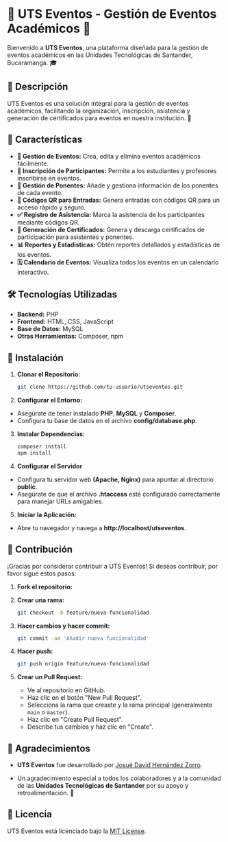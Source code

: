 # 🌟 UTS Eventos - Gestión de Eventos Académicos 🌟

Bienvenido a **UTS Eventos**, una plataforma diseñada para la gestión de eventos académicos en las Unidades Tecnológicas de Santander, Bucaramanga. 🎓

## 📌 Descripción

UTS Eventos es una solución integral para la gestión de eventos académicos, facilitando la organización, inscripción, asistencia y generación de certificados para eventos en nuestra institución. 🌱

## 🌈 Características

- **📅 Gestión de Eventos:** Crea, edita y elimina eventos académicos fácilmente.
- **👥 Inscripción de Participantes:** Permite a los estudiantes y profesores inscribirse en eventos.
- **🎤 Gestión de Ponentes:** Añade y gestiona información de los ponentes de cada evento.
- **📱 Códigos QR para Entradas:** Genera entradas con códigos QR para un acceso rápido y seguro.
- **✅ Registro de Asistencia:** Marca la asistencia de los participantes mediante códigos QR.
- **📄 Generación de Certificados:** Genera y descarga certificados de participación para asistentes y ponentes.
- **📊 Reportes y Estadísticas:** Obtén reportes detallados y estadísticas de los eventos.
- **🗓️ Calendario de Eventos:** Visualiza todos los eventos en un calendario interactivo.

## 🛠️ Tecnologías Utilizadas

- **Backend:** PHP
- **Frontend:** HTML, CSS, JavaScript
- **Base de Datos:** MySQL
- **Otras Herramientas:** Composer, npm

## 🚀 Instalación

1. **Clonar el Repositorio:**

   ```bash
   git clone https://github.com/tu-usuario/utseventos.git

2. **Configurar el Entorno:**

- Asegúrate de tener instalado **PHP**, **MySQL** y **Composer**.
- Configura tu base de datos en el archivo **config/database.php**.

3. **Instalar Dependencias:**

   ```bash
   composer install
   npm install

4. **Configurar el Servidor**

- Configura tu servidor web **(Apache, Nginx)** para apuntar al directorio **public**.
- Asegúrate de que el archivo **.htaccess** esté configurado correctamente para manejar URLs amigables.

5. **Iniciar la Aplicación:**

- Abre tu navegador y navega a **http://localhost/utseventos**.

## 🤝 Contribución

¡Gracias por considerar contribuir a UTS Eventos! Si deseas contribuir, por favor sigue estos pasos:

1. **Fork el repositorio:**

2. **Crear una rama:**

   ```bash
   git checkout -b feature/nueva-funcionalidad
   ```

3. **Hacer cambios y hacer commit:**

   ```bash
   git commit -am 'Añadir nueva funcionalidad'
   ```

4. **Hacer push:**

   ```bash
   git push origin feature/nueva-funcionalidad
   ```

5. **Crear un Pull Request:**

   - Ve al repositorio en GitHub.
   - Haz clic en el botón "New Pull Request".
   - Selecciona la rama que creaste y la rama principal (generalmente `main` o `master`).
   - Haz clic en "Create Pull Request".
   - Describe tus cambios y haz clic en "Create".

## 💚 Agradecimientos

- **UTS Eventos** fue desarrollado por [Josué David Hernández Zorro](https://github.com/Gyuko00).

- Un agradecimiento especial a todos los colaboradores y a la comunidad de las **Unidades Tecnológicas de Santander** por su apoyo y retroalimentación. 🌿

## 📜 Licencia

UTS Eventos está licenciado bajo la [MIT License](LICENSE.txt).
